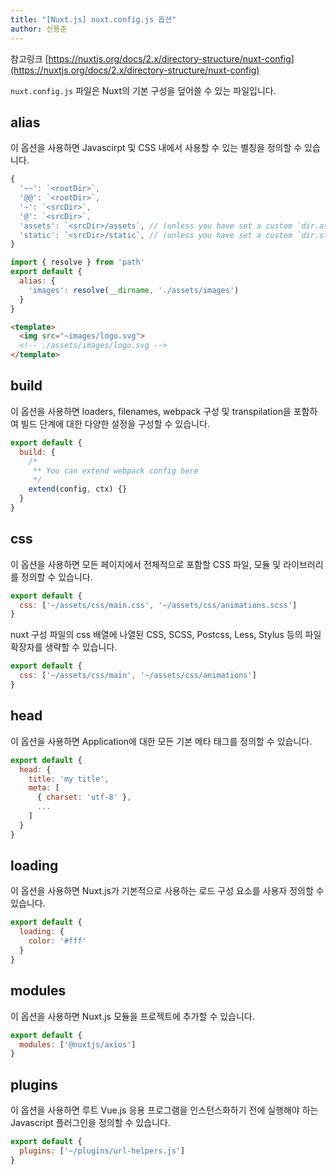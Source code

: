 ```yaml
---
title: "[Nuxt.js] nuxt.config.js 옵션"
author: 신용준
---
```


참고링크 [https://nuxtjs.org/docs/2.x/directory-structure/nuxt-config](https://nuxtjs.org/docs/2.x/directory-structure/nuxt-config)

`nuxt.config.js` 파일은 Nuxt의 기본 구성을 덮어쓸 수 있는 파일입니다.

## alias

이 옵션을 사용하면 Javascirpt 및 CSS 내에서 사용할 수 있는 별칭을 정의할 수 있습니다.

```js [default]
{
  '~~': `<rootDir>`,
  '@@': `<rootDir>`,
  '~': `<srcDir>`,
  '@': `<srcDir>`,
  'assets': `<srcDir>/assets`, // (unless you have set a custom `dir.assets`)
  'static': `<srcDir>/static`, // (unless you have set a custom `dir.static`)
}
```

```js [nuxt.config.js]
import { resolve } from 'path'
export default {
  alias: {
    'images': resolve(__dirname, './assets/images')
  }
}
```

```html [components/example.vue]
<template>
  <img src="~images/logo.svg">
  <!-- ./assets/images/logo.svg -->
</template>
```

## build

이 옵션을 사용하면 loaders, filenames, webpack 구성 및 transpilation을 포함하여 빌드 단계에 대한 다양한 설정을 구성할 수 있습니다.

```js [nuxt.config.js]
export default {
  build: {
    /*
     ** You can extend webpack config here
     */
    extend(config, ctx) {}
  }
}
```

## css

이 옵션을 사용하면 모든 페이지에서 전체적으로 포함할 CSS 파일, 모듈 및 라이브러리를 정의할 수 있습니다.

```js [nuxt.config.js]
export default {
  css: ['~/assets/css/main.css', '~/assets/css/animations.scss']
}
```

nuxt 구성 파일의 css 배열에 나열된 CSS, SCSS, Postcss, Less, Stylus 등의 파일 확장자를 생략할 수 있습니다.

```js [nuxt.config.js]
export default {
  css: ['~/assets/css/main', '~/assets/css/animations']
}
```

## head

이 옵션을 사용하면 Application에 대한 모든 기본 메타 태그를 정의할 수 있습니다.

```js [nuxt.config.js]
export default {
  head: {
    title: 'my title',
    meta: [
      { charset: 'utf-8' },
      ...
    ]
  }
}
```

## loading

이 옵션을 사용하면 Nuxt.js가 기본적으로 사용하는 로드 구성 요소를 사용자 정의할 수 있습니다.

```js [nuxt.config.js]
export default {
  loading: {
    color: '#fff'
  }
}
```

## modules

이 옵션을 사용하면 Nuxt.js 모듈을 프로젝트에 추가할 수 있습니다.

```js [nuxt.config.js]
export default {
  modules: ['@nuxtjs/axios']
}
```

## plugins

이 옵션을 사용하면 루트 Vue.js 응용 프로그램을 인스턴스화하기 전에 실행해야 하는 Javascript 플러그인을 정의할 수 있습니다.

```js [nuxt.config.js]
export default {
  plugins: ['~/plugins/url-helpers.js']
}
```